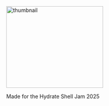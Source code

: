 <img width="257" height="217" alt="thumbnail" src="https://github.com/user-attachments/assets/4e74af74-ed9a-4370-828e-be0f1770dc64" />

Made for the Hydrate Shell Jam 2025
